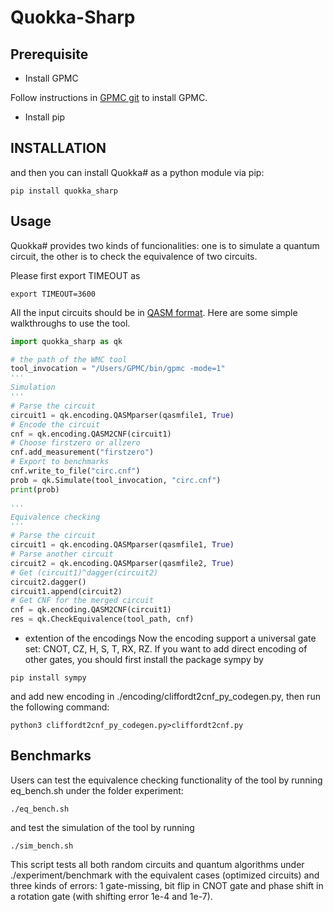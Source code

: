 # Quokka-Sharp
## Prerequisite

- Install GPMC

Follow instructions in [GPMC git](https://git.trs.css.i.nagoya-u.ac.jp/k-hasimt/GPMC) to install GPMC.

- Install pip

## INSTALLATION

and then you can install Quokka# as a python module via pip:
```
pip install quokka_sharp
```

## Usage

Quokka# provides two kinds of funcionalities: one is to simulate a quantum circuit, 
the other is to check the equivalence of two circuits.

Please first export TIMEOUT as
```
export TIMEOUT=3600
```

All the input circuits should be in [QASM format](https://openqasm.com/).
Here are some simple walkthroughs to use the tool.

```python
import quokka_sharp as qk

# the path of the WMC tool
tool_invocation = "/Users/GPMC/bin/gpmc -mode=1"
'''
Simulation
'''
# Parse the circuit
circuit1 = qk.encoding.QASMparser(qasmfile1, True)
# Encode the circuit
cnf = qk.encoding.QASM2CNF(circuit1)
# Choose firstzero or allzero
cnf.add_measurement("firstzero")
# Export to benchmarks
cnf.write_to_file("circ.cnf")
prob = qk.Simulate(tool_invocation, "circ.cnf")
print(prob)

'''
Equivalence checking
'''
# Parse the circuit
circuit1 = qk.encoding.QASMparser(qasmfile1, True)
# Parse another circuit
circuit2 = qk.encoding.QASMparser(qasmfile2, True)
# Get (circuit1)^dagger(circuit2)
circuit2.dagger()
circuit1.append(circuit2)
# Get CNF for the merged circuit
cnf = qk.encoding.QASM2CNF(circuit1)
res = qk.CheckEquivalence(tool_path, cnf)
```

- extention of the encodings
Now the encoding support a universal gate set: CNOT, CZ, H, S, T, RX, RZ.
If you want to add direct encoding of other gates, you should first install the package sympy by
```
pip install sympy
```

and add new encoding in ./encoding/cliffordt2cnf_py_codegen.py,
then run the following command:

```
python3 cliffordt2cnf_py_codegen.py>cliffordt2cnf.py
```
## Benchmarks

Users can test the equivalence checking functionality of the tool by running eq_bench.sh under the folder experiment:
```
./eq_bench.sh
```
and test the simulation of the tool by running
```
./sim_bench.sh
```
This script tests all both random circuits and quantum algorithms under ./experiment/benchmark with the equivalent cases (optimized circuits) and three kinds of errors: 1 gate-missing, bit flip in CNOT gate and phase shift in a rotation gate (with shifting error 1e-4 and 1e-7).
